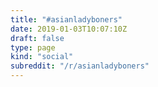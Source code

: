 ```yaml
---
title: "#asianladyboners"
date: 2019-01-03T10:07:10Z
draft: false
type: page
kind: "social"
subreddit: "/r/asianladyboners"
---
```

